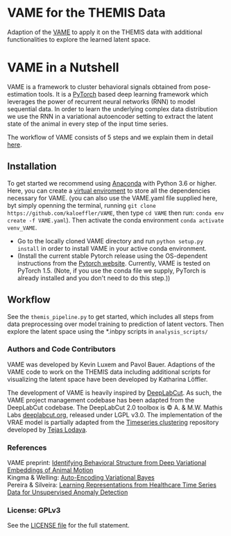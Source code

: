 # VAME for the THEMIS Data

Adaption of the [VAME](https://github.com/LINCellularNeuroscience/VAME/blob/master/README.md) to apply it on the THEMIS data with additional functionalities to explore the learned latent space.

# VAME in a Nutshell
VAME is a framework to cluster behavioral signals obtained from pose-estimation tools. It is a [PyTorch](https://pytorch.org/) based deep learning framework which leverages the power of recurrent neural networks (RNN) to model sequential data. In order to learn the underlying complex data distribution we use the RNN in a variational autoencoder setting to extract the latent state of the animal in every step of the input time series.

The workflow of VAME consists of 5 steps and we explain them in detail [here](https://github.com/LINCellularNeuroscience/VAME/wiki/1.-VAME-Workflow).

## Installation
To get started we recommend using [Anaconda](https://www.anaconda.com/distribution/) with Python 3.6 or higher. 
Here, you can create a [virtual enviroment](https://docs.conda.io/projects/conda/en/latest/user-guide/tasks/manage-environments.html) to store all the dependencies necessary for VAME. (you can also use the VAME.yaml file supplied here, byt simply openning the terminal, running `git clone https://github.com/kaloeffler/VAME`, then type `cd VAME` then run: `conda env create -f VAME.yaml`). Then activate the conda environment `conda activate venv_VAME`.

* Go to the locally cloned VAME directory and run `python setup.py install` in order to install VAME in your active conda environment.
* (Install the current stable Pytorch release using the OS-dependent instructions from the [Pytorch website](https://pytorch.org/get-started/locally/). Currently, VAME is tested on PyTorch 1.5. (Note, if you use the conda file we supply, PyTorch is already installed and you don't need to do this step.))

## Workflow
See the `themis_pipeline.py` to get started, which includes all steps from data preprocessing over model training to prediction of latent vectors. Then explore the latent space using the *.inbpy scripts in `analysis_scripts/`

### Authors and Code Contributors
VAME was developed by Kevin Luxem and Pavol Bauer. Adaptions of the VAME code to work on the THEMIS data including additional scripts for visualizing the latent space have been developed by Katharina Löffler.

The development of VAME is heavily inspired by [DeepLabCut](https://github.com/DeepLabCut/DeepLabCut/).
As such, the VAME project management codebase has been adapted from the DeepLabCut codebase.
The DeepLabCut 2.0 toolbox is © A. & M.W. Mathis Labs [deeplabcut.org](http:\\deeplabcut.org), released under LGPL v3.0.
The implementation of the VRAE model is partially adapted from the [Timeseries clustering](https://github.com/tejaslodaya/timeseries-clustering-vae) repository developed by [Tejas Lodaya](https://tejaslodaya.com).

### References
VAME preprint: [Identifying Behavioral Structure from Deep Variational Embeddings of Animal Motion](https://www.biorxiv.org/content/10.1101/2020.05.14.095430v2) <br/>
Kingma & Welling: [Auto-Encoding Variational Bayes](https://arxiv.org/abs/1312.6114) <br/>
Pereira & Silveira: [Learning Representations from Healthcare Time Series Data for Unsupervised Anomaly Detection](https://www.joao-pereira.pt/publications/accepted_version_BigComp19.pdf)

### License: GPLv3
See the [LICENSE file](../master/LICENSE) for the full statement.
